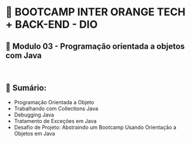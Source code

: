 # 📌 **BOOTCAMP INTER ORANGE TECH + BACK-END - DIO**
## 📝 **Modulo 03 - Programação orientada a objetos com Java**

<br>

## 📎 **Sumário:**
- Programação Orientada a Objeto
- Trabalhando com Collections Java
- Debugging Java
- Tratamento de Exceções em Java
- Desafio de Projeto: Abstraindo um Bootcamp Usando Orientação a Objetos em Java
